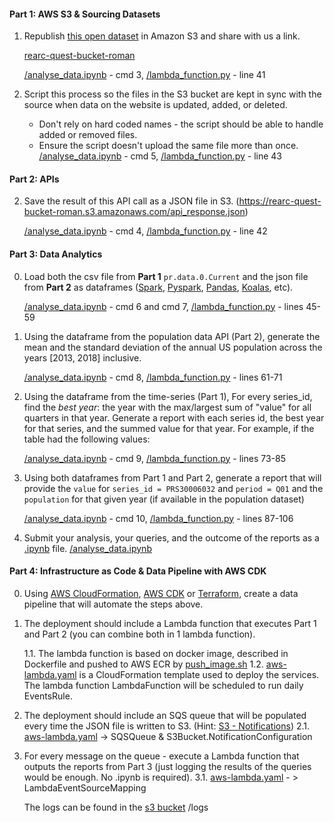 #### Part 1: AWS S3 & Sourcing Datasets
1. Republish [this open dataset](https://download.bls.gov/pub/time.series/pr/) in Amazon S3 and share with us a link.

    [rearc-quest-bucket-roman](https://us-east-1.console.aws.amazon.com/s3/buckets/rearc-quest-bucket-roman)

    [/analyse_data.ipynb](/analyse_data.ipynb) - cmd 3, [/lambda_function.py](/lambda_function.py) - line 41

2. Script this process so the files in the S3 bucket are kept in sync with the source when data on the website is updated, added, or deleted.
    - Don't rely on hard coded names - the script should be able to handle added or removed files.
    - Ensure the script doesn't upload the same file more than once.
    [/analyse_data.ipynb](/analyse_data.ipynb) - cmd 5, [/lambda_function.py](/lambda_function.py) - line 43

#### Part 2: APIs
2. Save the result of this API call as a JSON file in S3.
    (https://rearc-quest-bucket-roman.s3.amazonaws.com/api_response.json)

    [/analyse_data.ipynb](/analyse_data.ipynb) - cmd 4, [/lambda_function.py](/lambda_function.py) - line 42

#### Part 3: Data Analytics
0. Load both the csv file from **Part 1** `pr.data.0.Current` and the json file from **Part 2**
   as dataframes ([Spark](https://spark.apache.org/docs/1.6.1/api/java/org/apache/spark/sql/DataFrame.html),
                  [Pyspark](https://spark.apache.org/docs/latest/api/python/reference/api/pyspark.sql.DataFrame.html),
                  [Pandas](https://pandas.pydata.org/pandas-docs/stable/reference/api/pandas.DataFrame.html),
                  [Koalas](https://koalas.readthedocs.io/en/latest/),
                  etc).

    [/analyse_data.ipynb](/analyse_data.ipynb) - cmd 6 and cmd 7, [/lambda_function.py](/lambda_function.py) - lines 45-59
    
1. Using the dataframe from the population data API (Part 2),
   generate the mean and the standard deviation of the annual US population across the years [2013, 2018] inclusive.

   [/analyse_data.ipynb](/analyse_data.ipynb) - cmd 8, [/lambda_function.py](/lambda_function.py) - lines 61-71

2. Using the dataframe from the time-series (Part 1),
   For every series_id, find the *best year*: the year with the max/largest sum of "value" for all quarters in that year. Generate a report with each series id, the best year for that series, and the summed value for that year.
   For example, if the table had the following values:

   [/analyse_data.ipynb](/analyse_data.ipynb) - cmd 9, [/lambda_function.py](/lambda_function.py) - lines 73-85


3. Using both dataframes from Part 1 and Part 2, generate a report that will provide the `value`
   for `series_id = PRS30006032` and `period = Q01` and the `population` for that given year (if available in the population dataset)

   [/analyse_data.ipynb](/analyse_data.ipynb) - cmd 10, [/lambda_function.py](/lambda_function.py) - lines 87-106

4. Submit your analysis, your queries, and the outcome of the reports as a [.ipynb](https://fileinfo.com/extension/ipynb) file.
    [/analyse_data.ipynb](/analyse_data.ipynb)

#### Part 4: Infrastructure as Code & Data Pipeline with AWS CDK
0. Using [AWS CloudFormation](https://aws.amazon.com/cloudformation/), [AWS CDK](https://aws.amazon.com/cdk/) or [Terraform](https://www.terraform.io/), create a data pipeline that will automate the steps above.
1. The deployment should include a Lambda function that executes
   Part 1 and Part 2 (you can combine both in 1 lambda function).
   
    1.1. The lambda function is based on docker image, described in Dockerfile and pushed to AWS ECR by [push_image.sh](/push_image.sh)
    1.2. [aws-lambda.yaml](/cloud_formation/aws-lambda.yaml) is a CloudFormation template used to deploy the services. 
         The lambda function LambdaFunction will be scheduled to run daily EventsRule.

2. The deployment should include an SQS queue that will be populated every time the JSON file is written to S3. (Hint: [S3 - Notifications](https://docs.aws.amazon.com/AmazonS3/latest/userguide/NotificationHowTo.html))
    2.1. [aws-lambda.yaml](/cloud_formation/aws-lambda.yaml) -> SQSQueue & S3Bucket.NotificationConfiguration
3. For every message on the queue - execute a Lambda function that outputs the reports from Part 3 (just logging the results of the queries would be enough. No .ipynb is required).
    3.1. [aws-lambda.yaml](/cloud_formation/aws-lambda.yaml) - > LambdaEventSourceMapping

    The logs can be found in the [s3 bucket](https://us-east-1.console.aws.amazon.com/s3/buckets/rearc-quest-bucket-roman) /logs